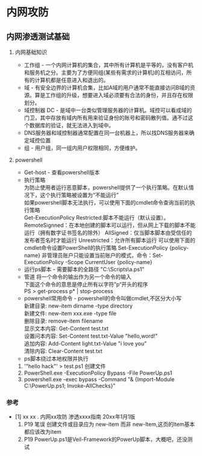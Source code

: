 # 内网攻防

## 内网渗透测试基础

1. 内网基础知识
    - 工作组 - 一个内网计算机的集合，其中所有计算机是平等的，没有客户机和服务机之分。主要为了方便同组(某些有需求的计算机)的互相访问，所有的计算机都是任意进入和退出的。  
    - 域 - 有安全边界的计算机合集，比如A域的用户通常不能直接访问B域的资源。算是工作组的升级，想要进入域必须要有合法的身份，并且存在权限划分。
    - 域控制器 DC - 是域中一台类似管理服务器的计算机。域控可以看成域的门卫，其中存放有域内所有用来验证身份的账号和密码散列值。通不过这个数据库的验证，就无法进入到域中。
    - DNS服务器和域控制器通常配置在同一台机器上，所以找DNS服务器来确定域控位置
    - 组 - 用户组，同一组内用户权限相同，方便维护。

2. powershell
    - Get-host - 查看powershell版本
    - 执行策略  
    为防止使用者运行恶意脚本，powershell提供了一个执行策略。在默认情况下，这个执行策略被设置为“不能运行”  
    如果powershell脚本无法执行，可以使用下面的cmdlet命令查询当前的执行策略  
    Get-ExecutionPolicy
    Restricted:脚本不能运行（默认设置）。
    RemoteSignned：在本地创建的脚本可以运行，但从网上下载的脚本不能运行（拥有数字证书签名的除外）
    AllSigned：仅当脚本脚本由受信任的发布者签名时才能运行
    Unrestricted：允许所有脚本运行
    可以使用下面的cmdlet命令设置PowerShell的执行策略
    Set-ExecutionPolicy {policy-name}
    非管理员账户只能设置当前账户的模式，命令：Set-ExecutionPolicy -Scope CurrentUser {policy-name}
    - 运行ps脚本 - 需要脚本的全路径 "C:\Scripts\a.ps1"
    - 管道 将一个命令的输出作为另一个命令的输入  
    下面这个命令的意思是停止所有以字符”p“开头的程序  
    PS > get-process p* | stop-process  
    - powershell常用命令 - powershell的命令叫做cmdlet,不区分大小写  
    新建目录: new-item  dirname -type directory  
    新建文件: new-item xxx.exe -type file  
    删除目录: remove-item filename  
    显示文本内容: Get-Content test.txt  
    设置问本内容: Set-Content test.txt-Value "hello,word!"  
    追加内容: Add-Content light.txt-Value "i love you"  
    清除内容: Clear-Content test.txt
    - ps脚本绕过本地权限并执行  
    1. '"hello hack"'  > test.ps1 创建文件  
    2. PowerShell.exe -ExecutionPolicy Bypass -File PowerUp.ps1
    3. powershell.exe -exec bypass -Command "& {Import-Module C:\PowerUp.ps1; Invoke-AllChecks}"

### 参考

- [1] xx xx . 内网xx攻防 渗透xxxx指南 20xx年1月1版  
    1. P19 笔误 创建文件或目录应为 new-item  而非 new-ltem,这页的ltem基本都应该改为item
    2. P19 PowerUp.ps1是Veil-Framework的PowerUp脚本，大概吧，还没测试
